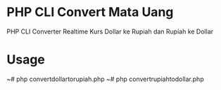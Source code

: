 # PHP CLI Convert Mata Uang
PHP CLI Converter Realtime Kurs Dollar ke Rupiah dan Rupiah ke Dollar

# Usage
~# php convertdollartorupiah.php
~# php convertrupiahtodollar.php
